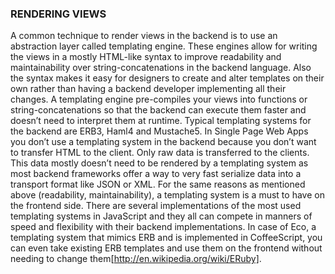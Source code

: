 ### RENDERING VIEWS
A common technique to render views in the backend is to use an abstraction layer called templating engine. These engines allow for writing the views in a mostly HTML-like syntax to improve readability and maintainability over string-concatenations in the backend language. Also the syntax makes it easy for designers to create and alter templates on their own rather than having a backend developer implementing all their changes.
A templating engine pre-compiles your views into functions or string-concatenations so that the backend can execute them faster and doesn’t need to interpret them at runtime.
Typical templating systems for the backend are ERB3, Haml4 and Mustache5.
In Single Page Web Apps you don’t use a templating system in the backend because you don’t want to transfer HTML to the client. Only raw data is transferred to the clients. This data mostly doesn’t need to be rendered by a templating system as most backend frameworks offer a way to very fast serialize data into a transport format like JSON or XML.
For the same reasons as mentioned above (readability, maintainability), a templating system is a must to have on the frontend side. There are several implementations of the most used templating systems in JavaScript and they all can compete in manners of speed and flexibility with their backend implementations. In case of Eco, a templating system that mimics ERB and is implemented in CoffeeScript, you can even take existing ERB templates and use them on the frontend without needing to change them[http://en.wikipedia.org/wiki/ERuby].
